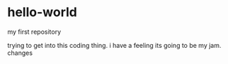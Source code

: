 # hello-world
my first repository

trying to get into this coding thing. i have a feeling its going to be my jam.
changes
